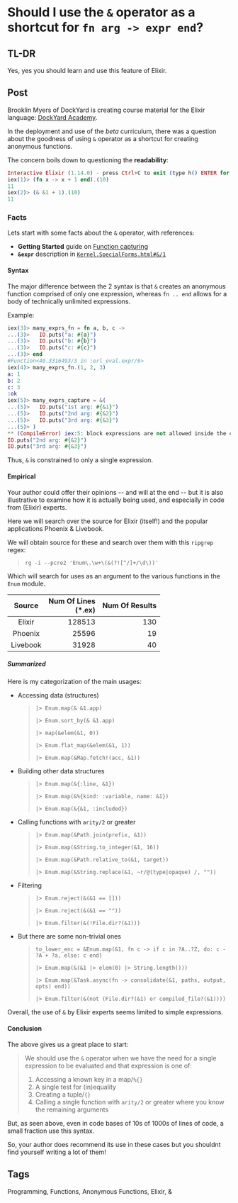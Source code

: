 # Should I use the `&` operator as a shortcut for `fn arg -> expr end`?

## TL-DR

Yes, yes you should learn and use this feature of Elixir.

## Post

Brooklin Myers of DockYard is creating course material for the Elixir language:
[DockYard Academy](https://dockyard.com/blog/2022/07/26/what-to-expect-from-the-dockyard-academy-q-a-with-instructor-brooklin-myers).

In the deployment and use of the *beta* curriculum, there was a question about the
goodness of using `&` operator as a shortcut for creating anonymous functions.

The concern boils down to questioning the **readability**:

```elixir
Interactive Elixir (1.14.0) - press Ctrl+C to exit (type h() ENTER for help)
iex(1)> (fn x -> x + 1 end).(10)
11
iex(2)> (& &1 + 1).(10)
11
```

### Facts

Lets start with some facts about the `&` operator, with references:

* **Getting Started** guide on [Function capturing](https://elixir-lang.org/getting-started/modules-and-functions.html#function-capturing)
* **`&expr`** description in [`Kernel.SpecialForms.html#&/1`](https://hexdocs.pm/elixir/Kernel.SpecialForms.html#&/1)

#### Syntax

The major difference between the 2 syntax is that `&` creates an anonymous
function comprised of only one expression, whereas `fn .. end` allows for a
body of technically unlimited expressions.

Example:

```elixir
iex(3)> many_exprs_fn = fn a, b, c ->
...(3)>   IO.puts("a: #{a}")
...(3)>   IO.puts("b: #{b}")
...(3)>   IO.puts("c: #{c}")
...(3)> end
#Function<40.3316493/3 in :erl_eval.expr/6>
iex(4)> many_exprs_fn.(1, 2, 3)
a: 1
b: 2
c: 3
:ok
iex(5)> many_exprs_capture = &(
...(5)>   IO.puts("1st arg: #{&1}")
...(5)>   IO.puts("2nd arg: #{&2}")
...(5)>   IO.puts("3rd arg: #{&3}")
...(5)> )
** (CompileError) iex:5: block expressions are not allowed inside the capture operator &, got: IO.puts("1st arg: #{&1}")
IO.puts("2nd arg: #{&2}")
IO.puts("3rd arg: #{&3}")
```

Thus, `&` is constrained to only a single expression.

#### Empirical

Your author could offer their opinions -- and will at the end -- but it is
also illustrative to examine how it is actually being used, and especially
in code from (Elixir) experts.

Here we will search over the source for Elixir (itself!) and the popular
applications Phoenix & Livebook.

We will obtain source for these and search over them with this `ripgrep`
regex:

> `rg -i --pcre2 'Enum\.\w+\(&(?![^/]+/\d\))'`

Which will search for uses as an argument to the various functions in
the `Enum` module.

| Source | Num Of Lines<br/>(*.ex) | Num Of Results |
| :----: | ---------: | -----------: |
| Elixir |  128513    |    130       |
| Phoenix|  25596     |    19        |
|Livebook|  31928     |    40        |

##### Summarized

Here is my categorization of the main usages:

* Accessing data (structures)
  > `|> Enum.map(& &1.app)`
  > 
  > `|> Enum.sort_by(& &1.app)`
  > 
  > `|> map(&elem(&1, 0))`
  > 
  > `|> Enum.flat_map(&elem(&1, 1))`
  > 
  > `|> Enum.map(&Map.fetch!(acc, &1))`

* Building other data structures
  > `|> Enum.map(&{:line, &1})`
  > 
  > `|> Enum.map(&%{kind: :variable, name: &1})`
  > 
  > `|> Enum.map(&{&1, :included})`
    
* Calling functions with `arity/2` or greater
  > `|> Enum.map(&Path.join(prefix, &1))`
  > 
  > `|> Enum.map(&String.to_integer(&1, 16))`
  > 
  > `|> Enum.map(&Path.relative_to(&1, target))`
  > 
  > `|> Enum.map(&String.replace(&1, ~r/@(type|opaque) /, ""))`

* Filtering
  > `|> Enum.reject(&(&1 == []))`
  > 
  > `|> Enum.reject(&(&1 == ""))`
  > 
  > `|> Enum.filter(&(!File.dir?(&1)))`
    
* But there are some non-trivial ones
  > `to_lower_enc = &Enum.map(&1, fn c -> if c in ?A..?Z, do: c - ?A + ?a, else: c end)`
  > 
  > `|> Enum.map(&(&1 |> elem(0) |> String.length()))`
  > 
  > `|> Enum.map(&Task.async(fn -> consolidate(&1, paths, output, opts) end))`
  > 
  > `|> Enum.filter(&(not (File.dir?(&1) or compiled_file?(&1))))`

Overall, the use of `&` by Elixir experts seems limited to simple expressions.

#### Conclusion

The above gives us a great place to start:

> We should use the `&` operator when we have the need for a single
> expression to be evaluated and that expression is one of:
> 
>   1. Accessing a known key in a map/`%{}`
>   1. A single test for (in)equality
>   1. Creating a tuple/`{}`
>   1. Calling a single function with `arity/2` or greater where you know
>      the remaining arguments

But, as seen above, even in code bases of 10s of 1000s of lines of code,
a small fraction use this syntax.

So, your author does recommend its use in these cases but you shouldnt
find yourself writing a lot of them!

## Tags

Programming, Functions, Anonymous Functions, Elixir, &
